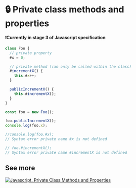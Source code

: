 # 🔒 Private class methods and properties

**❗️Currently in stage 3 of Javascript specification**

```js
class Foo {
  // private property
  #x = 0;

  // private method (can only be called within the class)
  #incrementX() {
    this.#x++;
  }

  publicIncrementX() {
    this.#incrementX();
  }
}

const foo = new Foo();

foo.publicIncrementX();
console.log(foo.x);

//console.log(foo.#x);
// Syntax error private name #x is not defined

// foo.#incrementX();
// Syntax error private name #incrementX is not defined
```

## See more

[![Javascript. Private Class Methods and Properties](https://i9.ytimg.com/vi/yyuidSh4R-Y/mqdefault.jpg?time=1595835060000&sqp=CPiE-vgF&rs=AOn4CLBqM0akr2IYGvSJHDWdPUlMiSafOQ)](https://youtu.be/yyuidSh4R-Y)